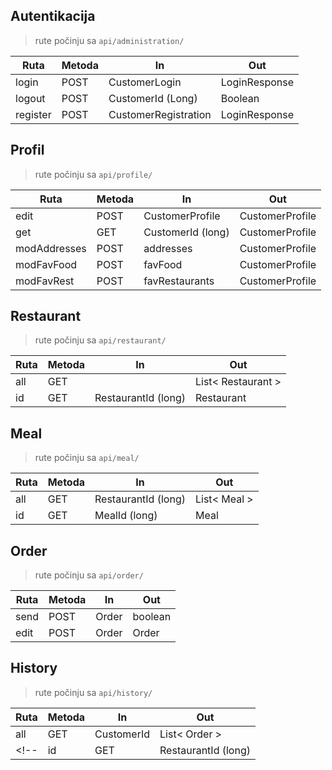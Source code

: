 ## Autentikacija
> rute počinju sa `api/administration/`

| Ruta     | Metoda | In                   | Out           |
|----------|--------|----------------------|---------------|
| login    | POST   | CustomerLogin        | LoginResponse |
| logout   | POST   | CustomerId (Long)    | Boolean       |
| register | POST   | CustomerRegistration | LoginResponse |


## Profil
> rute počinju sa `api/profile/`

| Ruta         | Metoda | In                | Out                |
|--------------|--------|-------------------|--------------------|
| edit         | POST   | CustomerProfile   | CustomerProfile    |
| get          | GET    | CustomerId (long) | CustomerProfile    |
| modAddresses | POST   | addresses         | CustomerProfile    |
| modFavFood   | POST   | favFood           | CustomerProfile    |
| modFavRest   | POST   | favRestaurants    | CustomerProfile    |

## Restaurant
> rute počinju sa `api/restaurant/`

| Ruta | Metoda | In                  | Out                |
|------|--------|---------------------|--------------------|
| all  | GET    |                     | List< Restaurant > |
| id   | GET    | RestaurantId (long) | Restaurant         |


## Meal
> rute počinju sa `api/meal/`

| Ruta | Metoda | In                  | Out          |
|------|--------|---------------------|--------------|
| all  | GET    | RestaurantId (long) | List< Meal > |
| id   | GET    | MealId (long)       | Meal         |


## Order
> rute počinju sa `api/order/`

| Ruta | Metoda | In                  | Out        |
|------|--------|---------------------|------------|
| send | POST   | Order               | boolean    |
| edit | POST   | Order               | Order      |

<!-- | id   | GET    | RestaurantId (long) | Restaurant | -->


## History
> rute počinju sa `api/history/`

| Ruta | Metoda | In                  | Out           |
|------|--------|---------------------|---------------|
| all  | GET    | CustomerId          | List< Order > |
<!-- | id   | GET    | RestaurantId (long) | Restaurant    | -->